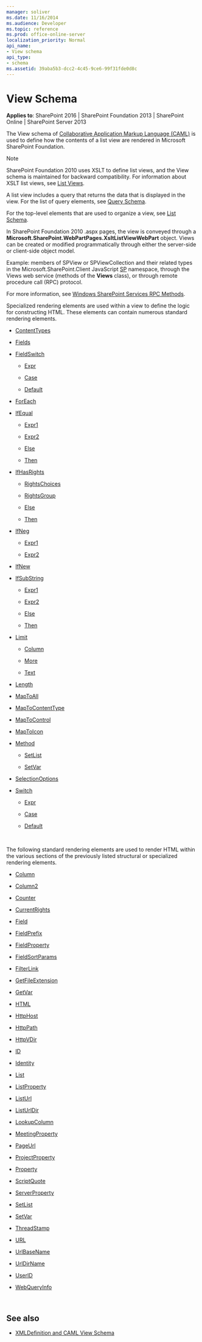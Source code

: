 ```yaml
---
manager: soliver
ms.date: 11/16/2014
ms.audience: Developer
ms.topic: reference
ms.prod: office-online-server
localization_priority: Normal
api_name:
- View schema
api_type:
- schema
ms.assetid: 39aba5b3-dcc2-4c45-9ce6-99f31fde0d8c
---
```


# View Schema

**Applies to**: SharePoint 2016 | SharePoint Foundation 2013 | SharePoint Online | SharePoint Server 2013

The View schema of [Collaborative Application Markup Language (CAML)](introduction-to-collaborative-application-markup-language-caml.md) is used to define how the contents of a list view are rendered in Microsoft SharePoint Foundation.

> [!NOTE] 
> SharePoint Foundation 2010 uses XSLT to define list views, and the View schema is maintained for backward compatibility. For information about XSLT list views, see [List Views](https://msdn.microsoft.com/library/43e6ba7e-eddb-418a-a570-c0815016fc17(Office.15).aspx).

A list view includes a query that returns the data that is displayed in the view. For the list of query elements, see [Query Schema](query-schema.md). 

For the top-level elements that are used to organize a view, see [List Schema](list-schema.md).

In SharePoint Foundation 2010 .aspx pages, the view is conveyed through a **Microsoft.SharePoint.WebPartPages.XsltListViewWebPart** object. Views can be created or modified programmatically through either the server-side or client-side object model.

Example: members of SPView or SPViewCollection and their related types in the Microsoft.SharePoint.Client JavaScript [SP](https://msdn.microsoft.com/library/e3694767-6f32-f98c-37af-4282f2815c02(Office.15).aspx) namespace, through the Views web service (methods of the **Views** class), or through remote procedure call (RPC) protocol. 

For more information, see [Windows SharePoint Services RPC Methods](https://msdn.microsoft.com/library/fb791985-a9e4-4c94-b94a-1b3c7f00457a(Office.15).aspx).

Specialized rendering elements are used within a view to define the logic for constructing HTML. These elements can contain numerous standard rendering elements.

- [ContentTypes](contenttypes-element-view.md)

- [Fields](fields-element-view.md)

- [FieldSwitch](fieldswitch-element-view.md)

    - [Expr](expr-element-view.md)

    - [Case](case-element-view.md)

    - [Default](default-element-view.md)

- [ForEach](foreach-element-view.md)

- [IfEqual](ifequal-element-view.md)

    - [Expr1](expr1-element-view.md)

    - [Expr2](expr2-element-view.md)

    - [Else](else-element-view.md)

    - [Then](then-element-view.md)

- [IfHasRights](ifhasrights-element-view.md)

    - [RightsChoices](rightschoices-element-view.md)

    - [RightsGroup](rightsgroup-element-view.md)

    - [Else](else-element-view.md)

    - [Then](then-element-view.md)

- [IfNeg](ifneg-element-view.md)

    - [Expr1](expr1-element-view.md)

    - [Expr2](expr2-element-view.md)

- [IfNew](ifnew-element-view.md)

- [IfSubString](ifsubstring-element-view.md)

    - [Expr1](expr1-element-view.md)

    - [Expr2](expr2-element-view.md)

    - [Else](else-element-view.md)

    - [Then](then-element-view.md)

- [Limit](limit-element-view.md)

    - [Column](column-element-view.md)

    - [More](more-element-view.md)

    - [Text](text-element-view.md)

- [Length](length-element-view.md)

- [MapToAll](maptoall-element-view.md)

- [MapToContentType](maptocontenttype-element-view.md)

- [MapToControl](maptocontrol-element-view.md)

- [MapToIcon](maptoicon-element-view.md)

- [Method](method-element-view.md)

    - [SetList](setlist-element-view.md)

    - [SetVar](setvar-element-view.md)

- [SelectionOptions](selectionoptions-element-view.md)

- [Switch](switch-element-view.md)

    - [Expr](expr-element-view.md)

    - [Case](case-element-view.md)

    - [Default](default-element-view.md)

<br/>

The following standard rendering elements are used to render HTML within the various sections of the previously listed structural or specialized rendering elements.

- [Column](column-element-view.md)

- [Column2](column2-element-view.md)

- [Counter](counter-element-view.md)

- [CurrentRights](currentrights-element-view.md)

- [Field](field-element-view.md)

- [FieldPrefix](fieldprefix-element-view.md)

- [FieldProperty](fieldproperty-element-view.md)

- [FieldSortParams](fieldsortparams-element-view.md)

- [FilterLink](filterlink-element-view.md)

- [GetFileExtension](getfileextension-element-view.md)

- [GetVar](getvar-element-view.md)

- [HTML](html-element-view.md)

- [HttpHost](httphost-element-view.md)

- [HttpPath](httppath-element-view.md)

- [HttpVDir](httpvdir-element-view.md)

- [ID](id-element-view.md)

- [Identity](identity-element-view.md)

- [List](list-element-view.md)

- [ListProperty](listproperty-element-view.md)

- [ListUrl](listurl-element-view.md)

- [ListUrlDir](listurldir-element-view.md)

- [LookupColumn](lookupcolumn-element-view.md)

- [MeetingProperty](meetingproperty-element-view.md)

- [PageUrl](pageurl-element-view.md)

- [ProjectProperty](projectproperty-element-view.md)

- [Property](property-element-view.md)

- [ScriptQuote](scriptquote-element-view.md)

- [ServerProperty](serverproperty-element-view.md)

- [SetList](setlist-element-view.md)

- [SetVar](setvar-element-view.md)

- [ThreadStamp](threadstamp-element-view.md)

- [URL](url-element-view.md)

- [UrlBaseName](urlbasename-element-view.md)

- [UrlDirName](urldirname-element-view.md)

- [UserID](userid-element-view.md)

- [WebQueryInfo](webqueryinfo-element-view.md)


<br/>

## See also

- [XMLDefinition and CAML View Schema](https://msdn.microsoft.com/library/1845d203-4699-4b0e-a182-2d9998439922(Office.15).aspx)








